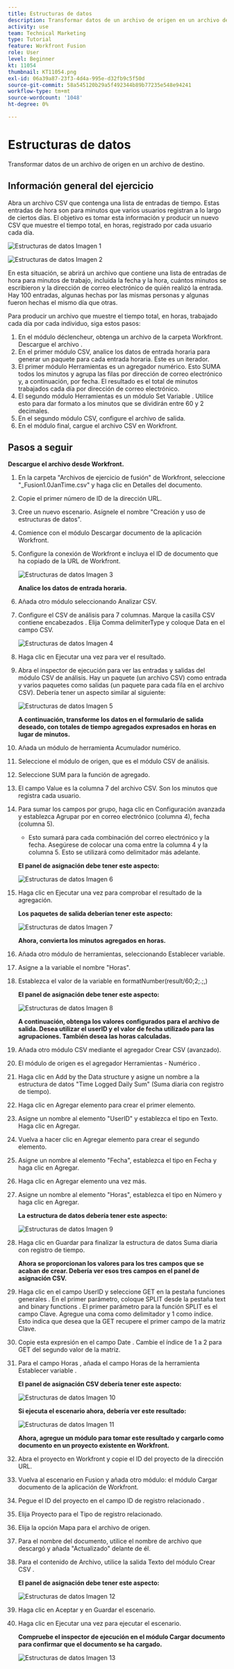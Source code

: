 ```yaml
---
title: Estructuras de datos
description: Transformar datos de un archivo de origen en un archivo de destino. (Debe tener entre 60 y 160 caracteres, pero 58 caracteres)
activity: use
team: Technical Marketing
type: Tutorial
feature: Workfront Fusion
role: User
level: Beginner
kt: 11054
thumbnail: KT11054.png
exl-id: 06a39a87-23f3-4d4a-995e-d32fb9c5f50d
source-git-commit: 58a545120b29a5f492344b89b77235e548e94241
workflow-type: tm+mt
source-wordcount: '1048'
ht-degree: 0%

---
```


# Estructuras de datos

Transformar datos de un archivo de origen en un archivo de destino.

## Información general del ejercicio

Abra un archivo CSV que contenga una lista de entradas de tiempo. Estas entradas de hora son para minutos que varios usuarios registran a lo largo de ciertos días. El objetivo es tomar esta información y producir un nuevo CSV que muestre el tiempo total, en horas, registrado por cada usuario cada día.

![Estructuras de datos Imagen 1](../12-exercises/assets/data-structures-walkthrough-1.png)

![Estructuras de datos Imagen 2](../12-exercises/assets/data-structures-walkthrough-2.png)


En esta situación, se abrirá un archivo que contiene una lista de entradas de hora para minutos de trabajo, incluida la fecha y la hora, cuántos minutos se escribieron y la dirección de correo electrónico de quién realizó la entrada. Hay 100 entradas, algunas hechas por las mismas personas y algunas fueron hechas el mismo día que otras.

Para producir un archivo que muestre el tiempo total, en horas, trabajado cada día por cada individuo, siga estos pasos:

1. En el módulo déclencheur, obtenga un archivo de la carpeta Workfront. Descargue el archivo .
1. En el primer módulo CSV, analice los datos de entrada horaria para generar un paquete para cada entrada horaria. Este es un iterador.
1. El primer módulo Herramientas es un agregador numérico. Esto SUMA todos los minutos y agrupa las filas por dirección de correo electrónico y, a continuación, por fecha. El resultado es el total de minutos trabajados cada día por dirección de correo electrónico.
1. El segundo módulo Herramientas es un módulo Set Variable . Utilice esto para dar formato a los minutos que se dividirán entre 60 y 2 decimales.
1. En el segundo módulo CSV, configure el archivo de salida.
1. En el módulo final, cargue el archivo CSV en Workfront.

## Pasos a seguir

**Descargue el archivo desde Workfront.**

1. En la carpeta &quot;Archivos de ejercicio de fusión&quot; de Workfront, seleccione &quot;_Fusion1.0JanTime.csv&quot; y haga clic en Detalles del documento.
1. Copie el primer número de ID de la dirección URL.
1. Cree un nuevo escenario. Asígnele el nombre &quot;Creación y uso de estructuras de datos&quot;.
1. Comience con el módulo Descargar documento de la aplicación Workfront.
1. Configure la conexión de Workfront e incluya el ID de documento que ha copiado de la URL de Workfront.

   ![Estructuras de datos Imagen 3](../12-exercises/assets/data-structures-walkthrough-3.png)

   **Analice los datos de entrada horaria.**

1. Añada otro módulo seleccionando Analizar CSV.
1. Configure el CSV de análisis para 7 columnas. Marque la casilla CSV contiene encabezados . Elija Comma delimiterType y coloque Data en el campo CSV.

   ![Estructuras de datos Imagen 4](../12-exercises/assets/data-structures-walkthrough-4.png)

1. Haga clic en Ejecutar una vez para ver el resultado.
1. Abra el inspector de ejecución para ver las entradas y salidas del módulo CSV de análisis. Hay un paquete (un archivo CSV) como entrada y varios paquetes como salidas (un paquete para cada fila en el archivo CSV). Debería tener un aspecto similar al siguiente:

   ![Estructuras de datos Imagen 5](../12-exercises/assets/data-structures-walkthrough-5.png)

   **A continuación, transforme los datos en el formulario de salida deseado, con totales de tiempo agregados expresados en horas en lugar de minutos.**

1. Añada un módulo de herramienta Acumulador numérico.
1. Seleccione el módulo de origen, que es el módulo CSV de análisis.
1. Seleccione SUM para la función de agregado.
1. El campo Value es la columna 7 del archivo CSV. Son los minutos que registra cada usuario.
1. Para sumar los campos por grupo, haga clic en Configuración avanzada y establezca Agrupar por en correo electrónico (columna 4), fecha (columna 5).

   + Esto sumará para cada combinación del correo electrónico y la fecha. Asegúrese de colocar una coma entre la columna 4 y la columna 5. Esto se utilizará como delimitador más adelante.

   **El panel de asignación debe tener este aspecto:**

   ![Estructuras de datos Imagen 6](../12-exercises/assets/data-structures-walkthrough-6.png)

1. Haga clic en Ejecutar una vez para comprobar el resultado de la agregación.

   **Los paquetes de salida deberían tener este aspecto:**

   ![Estructuras de datos Imagen 7](../12-exercises/assets/data-structures-walkthrough-7.png)

   **Ahora, convierta los minutos agregados en horas.**

1. Añada otro módulo de herramientas, seleccionando Establecer variable.
1. Asigne a la variable el nombre &quot;Horas&quot;.
1. Establezca el valor de la variable en formatNumber(result/60;2;.;,)

   **El panel de asignación debe tener este aspecto:**

   ![Estructuras de datos Imagen 8](../12-exercises/assets/data-structures-walkthrough-8.png)

   **A continuación, obtenga los valores configurados para el archivo de salida. Desea utilizar el userID y el valor de fecha utilizado para las agrupaciones. También desea las horas calculadas.**

1. Añada otro módulo CSV mediante el agregador Crear CSV (avanzado).
1. El módulo de origen es el agregador Herramientas - Numérico .
1. Haga clic en Add by the Data structure y asigne un nombre a la estructura de datos &quot;Time Logged Daily Sum&quot; (Suma diaria con registro de tiempo).
1. Haga clic en Agregar elemento para crear el primer elemento.
1. Asigne un nombre al elemento &quot;UserID&quot; y establezca el tipo en Texto. Haga clic en Agregar.
1. Vuelva a hacer clic en Agregar elemento para crear el segundo elemento.
1. Asigne un nombre al elemento &quot;Fecha&quot;, establezca el tipo en Fecha y haga clic en Agregar.
1. Haga clic en Agregar elemento una vez más.
1. Asigne un nombre al elemento &quot;Horas&quot;, establezca el tipo en Número y haga clic en Agregar.

   **La estructura de datos debería tener este aspecto:**

   ![Estructuras de datos Imagen 9](../12-exercises/assets/data-structures-walkthrough-9.png)

1. Haga clic en Guardar para finalizar la estructura de datos Suma diaria con registro de tiempo.

   **Ahora se proporcionan los valores para los tres campos que se acaban de crear. Debería ver esos tres campos en el panel de asignación CSV.**

1. Haga clic en el campo UserID y seleccione GET en la pestaña funciones generales . En el primer parámetro, coloque SPLIT desde la pestaña text and binary functions . El primer parámetro para la función SPLIT es el campo Clave. Agregue una coma como delimitador y 1 como índice. Esto indica que desea que la GET recupere el primer campo de la matriz Clave.
1. Copie esta expresión en el campo Date . Cambie el índice de 1 a 2 para GET del segundo valor de la matriz.
1. Para el campo Horas , añada el campo Horas de la herramienta Establecer variable .

   **El panel de asignación CSV debería tener este aspecto:**

   ![Estructuras de datos Imagen 10](../12-exercises/assets/data-structures-walkthrough-10.png)

   **Si ejecuta el escenario ahora, debería ver este resultado:**

   ![Estructuras de datos Imagen 11](../12-exercises/assets/data-structures-walkthrough-11.png)

   **Ahora, agregue un módulo para tomar este resultado y cargarlo como documento en un proyecto existente en Workfront.**

1. Abra el proyecto en Workfront y copie el ID del proyecto de la dirección URL.
1. Vuelva al escenario en Fusion y añada otro módulo: el módulo Cargar documento de la aplicación de Workfront.
1. Pegue el ID del proyecto en el campo ID de registro relacionado .
1. Elija Proyecto para el Tipo de registro relacionado.
1. Elija la opción Mapa para el archivo de origen.
1. Para el nombre del documento, utilice el nombre de archivo que descargó y añada &quot;Actualizado&quot; delante de él.
1. Para el contenido de Archivo, utilice la salida Texto del módulo Crear CSV .

   **El panel de asignación debe tener este aspecto:**

   ![Estructuras de datos Imagen 12](../12-exercises/assets/data-structures-walkthrough-12.png)

1. Haga clic en Aceptar y en Guardar el escenario.
1. Haga clic en Ejecutar una vez para ejecutar el escenario.

   **Compruebe el inspector de ejecución en el módulo Cargar documento para confirmar que el documento se ha cargado.**

   ![Estructuras de datos Imagen 13](../12-exercises/assets/data-structures-walkthrough-13.png)
